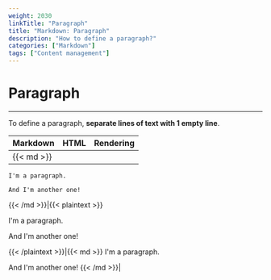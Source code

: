 ```yaml
---
weight: 2030
linkTitle: "Paragraph"
title: "Markdown: Paragraph"
description: "How to define a paragraph?"
categories: ["Markdown"]
tags: ["Content management"]
---
```


# Paragraph
---

To define a paragraph, **separate lines of text with 1 empty line**.

| Markdown | HTML | Rendering |
| -------- | ---- | --------- |
|{{< md >}}
```
I'm a paragraph.

And I'm another one!
```
{{< /md >}}|{{< plaintext >}}
<p>I'm a paragraph.</p>
<p>And I'm another one!</p>
{{< /plaintext >}}|{{< md >}}
I'm a paragraph.

And I'm another one!
{{< /md >}}|
